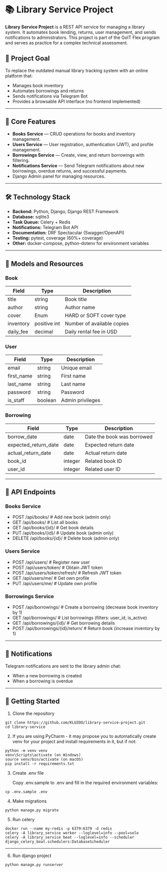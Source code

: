 # 📚 Library Service Project

**Library Service Project** is a REST API service for managing a library system. It automates book lending, returns,
user management, and sends notifications to administrators. This project is part of the GoIT Flex program and serves as
practice for a complex technical assessment.

## 🚀 Project Goal

To replace the outdated manual library tracking system with an online platform that:

- Manages book inventory
- Automates borrowings and returns
- Sends notifications via Telegram Bot
- Provides a browsable API interface (no frontend implemented)

---

## 📂 Core Features

- **Books Service** — CRUD operations for books and inventory management.
- **Users Service** — User registration, authentication (JWT), and profile management.
- **Borrowings Service** — Create, view, and return borrowings with filtering.
- **Notifications Service** — Send Telegram notifications about new borrowings, overdue returns, and successful
  payments.
- Django Admin panel for managing resources.

---

## 🛠 Technology Stack

- **Backend:** Python, Django, Django REST Framework
- **Database:** sqlite3
- **Task Queue:** Celery + Redis
- **Notifications:** Telegram Bot API
- **Documentation:** DRF Spectacular (Swagger/OpenAPI)
- **Testing:** pytest, coverage (60%+ coverage)
- **Other:** docker-compose, python-dotenv for environment variables

---

## 📌 Models and Resources

### Book

| Field     | Type         | Description                |
|-----------|--------------|----------------------------|
| title     | string       | Book title                 |
| author    | string       | Author name                |
| cover     | Enum         | HARD or SOFT cover type    |
| inventory | positive int | Number of available copies |
| daily_fee | decimal      | Daily rental fee in USD    |

### User

| Field      | Type    | Description      |
|------------|---------|------------------|
| email      | string  | Unique email     |
| first_name | string  | First name       |
| last_name  | string  | Last name        |
| password   | string  | Password         |
| is_staff   | boolean | Admin privileges |

### Borrowing

| Field                | Type    | Description                |
|----------------------|---------|----------------------------|
| borrow_date          | date    | Date the book was borrowed |
| expected_return_date | date    | Expected return date       |
| actual_return_date   | date    | Actual return date         |
| book_id              | integer | Related book ID            |
| user_id              | integer | Related user ID            |

---

## 🔗 API Endpoints

### Books Service

- POST /api/books/ # Add new book (admin only)
- GET /api/books/ # List all books
- GET /api/books/{id}/ # Get book details
- PUT /api/books/{id}/ # Update book (admin only)
- DELETE /api/books/{id}/ # Delete book (admin only)

### Users Service

- POST /api/users/ # Register new user
- POST /api/users/token/ # Obtain JWT token
- POST /api/users/token/refresh/ # Refresh JWT token
- GET /api/users/me/ # Get own profile
- PUT /api/users/me/ # Update own profile

### Borrowings Service

- POST /api/borrowings/ # Create a borrowing (decrease book inventory by 1)
- GET /api/borrowings/ # List borrowings (filters: user_id, is_active)
- GET /api/borrowings/{id}/ # Get borrowing details
- POST /api/borrowings/{id}/return/ # Return book (increase inventory by 1)

---

## 📢 Notifications

Telegram notifications are sent to the library admin chat:

- When a new borrowing is created
- When a borrowing is overdue

---

## 🐳 Getting Started

1. Clone the repository

```
git clone https://github.com/KLUZOO/library-service-project.git
cd library-service
```

2. If you are using PyCharm - it may propose you to automatically create venv for your project and install requirements in it, but if not:

```
python -m venv venv
venv\Scripts\activate (on Windows)
source venv/bin/activate (on macOS)
pip install -r requirements.txt
```

3. Create .env file

   Copy .env.sample to .env and fill in the required environment variables:

```
cp .env.sample .env
```

4. Make migrations

```
python manage.py migrate
```

5. Run celery

```
docker run --name my-redis -p 6379:6379 -d redis
celery -A library_service worker --loglevel=info --pool=solo
celery -A library_service beat --loglevel=info --scheduler django_celery_beat.schedulers:DatabaseScheduler
```

---

6. Run django project

```
python manage.py runserver
```

